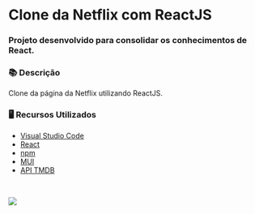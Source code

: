 # Clone da Netflix com ReactJS

### Projeto desenvolvido para consolidar os conhecimentos de React.

### 📚  Descrição

Clone da página da Netflix utilizando ReactJS.

### 🖥️  Recursos Utilizados

- [Visual Studio Code](https://code.visualstudio.com/download)
- [React](https://pt-br.reactjs.org/)
- [npm](https://www.npmjs.com/)
- [MUI](https://mui.com/pt/)
- [API TMDB](https://www.themoviedb.org/documentation/api)

&nbsp;


<a href="https://www.linkedin.com/in/claudia-nogueira-dos-anjos-b71726215/" target="_blank">
        <img src="https://img.shields.io/badge/claudiaanjos-%230077B5.svg?&style=for-the-badge&logo=linkedin&logoColor=white&link=mailto:https://www.linkedin.com/in/claudia-nogueira-dos-anjos-093407180/">
</a>
